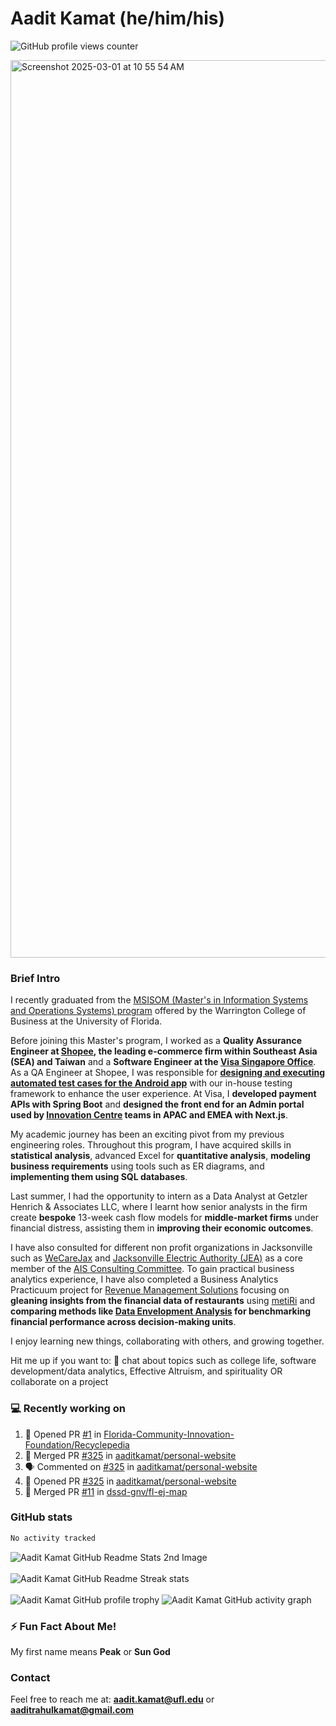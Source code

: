 # Aadit Kamat (he/him/his)
![GitHub profile views counter](https://komarev.com/ghpvc/?username=aaditkamat)

<img width="1436" alt="Screenshot 2025-03-01 at 10 55 54 AM" src="https://github.com/user-attachments/assets/42e818a5-0543-42c9-8379-b9a8b22076d5" />

### Brief Intro
I recently graduated from the [MSISOM (Master's in Information Systems and Operations Systems) program](https://warrington.ufl.edu/master-of-science-in-information-systems-and-operations-management/) offered by the Warrington College of Business at the University of Florida. 

Before joining this Master's program, I worked as a **Quality Assurance Engineer at [Shopee](https://shopee.sg), the leading e-commerce firm within Southeast Asia (SEA) and Taiwan** and a **Software Engineer at the [Visa Singapore Office](https://www.visa.com.sg/)**. As a QA Engineer at Shopee, I was responsible for [**designing and executing automated test cases for the Android app**](https://dev.to/banglatechtalk/003-software-testing-rakib-amin-senior-engineer-shopee) with our in-house testing framework to enhance the user experience. At Visa, I **developed payment APIs with Spring Boot** and **designed the front end for an Admin portal used by [Innovation Centre](https://www.visa.co.uk/visa-everywhere/innovation-centers/singapore.html) teams in APAC and EMEA with Next.js**.

My academic journey has been an exciting pivot from my previous engineering roles. Throughout this program, I have acquired skills in **statistical analysis**, advanced Excel for **quantitative analysis**, **modeling business requirements** using tools such as ER diagrams, and **implementing them using SQL databases**.

Last summer, I had the opportunity to intern as a Data Analyst at Getzler Henrich & Associates LLC, where I learnt how senior analysts in the firm create **bespoke** 13-week cash flow models for **middle-market firms** under financial distress, assisting them in **improving their economic outcomes**.

I have also consulted for different non profit organizations in Jacksonville such as [WeCareJax](https://wecarejacksonville.org/) and [Jacksonville Electric Authority (JEA)](https://www.jea.com/) as a core member of the [AIS Consulting Committee](https://www.ufais.org/consulting). To gain practical business analytics experience, I have also completed a Business Analytics Practicuum project for [Revenue Management Solutions](https://www.revenuemanage.com/) focusing on **gleaning insights from the financial data of restaurants** using [metiRi](https://www.revenuemanage.com/solution/metiri/) and **comparing methods like [Data Envelopment Analysis](https://rpubs.com/Cagri/DEA) for benchmarking financial performance across decision-making units**. 

I enjoy learning new things, collaborating with others, and growing together.

Hit me up if you want to:
💬 chat about topics such as college life, software development/data analytics, Effective Altruism, and spirituality OR collaborate on a project

### 💻 Recently working on
<!--START_SECTION:activity-->
1. 💪 Opened PR [#1](https://github.com/Florida-Community-Innovation-Foundation/Recyclepedia/pull/1) in [Florida-Community-Innovation-Foundation/Recyclepedia](https://github.com/Florida-Community-Innovation-Foundation/Recyclepedia)
2. 🎉 Merged PR [#325](https://github.com/aaditkamat/personal-website/pull/325) in [aaditkamat/personal-website](https://github.com/aaditkamat/personal-website)
3. 🗣 Commented on [#325](https://github.com/aaditkamat/personal-website/pull/325#issuecomment-2780930687) in [aaditkamat/personal-website](https://github.com/aaditkamat/personal-website)
4. 💪 Opened PR [#325](https://github.com/aaditkamat/personal-website/pull/325) in [aaditkamat/personal-website](https://github.com/aaditkamat/personal-website)
5. 🎉 Merged PR [#11](https://github.com/dssd-gnv/fl-ej-map/pull/11) in [dssd-gnv/fl-ej-map](https://github.com/dssd-gnv/fl-ej-map)
<!--END_SECTION:activity-->

### GitHub stats
<div>
  <!--START_SECTION:waka-->

```txt
No activity tracked
```

<!--END_SECTION:waka-->
  <img align="center" src="https://github-readme-stats.vercel.app/api?username=aaditkamat&show_icons=true&locale=en" alt="Aadit Kamat GitHub Readme Stats 2nd Image" />
  <br><br>
  <img align="center" src="https://github-readme-streak-stats.herokuapp.com/?user=aaditkamat" alt="Aadit Kamat GitHub Readme Streak stats" />
  <br><br>
  <img src="https://github-profile-trophy.vercel.app/?username=aaditkamat&theme=onedark" alt="Aadit Kamat GitHub profile trophy" />
  <img src="https://github-readme-activity-graph.vercel.app/graph?username=aaditkamat" alt="Aadit Kamat GitHub activity graph" />
</div>


### ⚡ Fun Fact About Me!
My first name means **Peak** or **Sun God**

### Contact
Feel free to reach me at: **aadit.kamat@ufl.edu** or **aaditrahulkamat@gmail.com**


